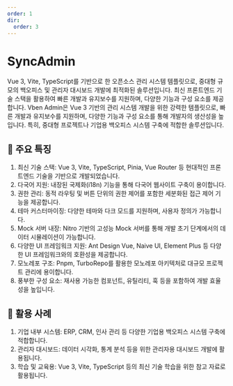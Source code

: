 ```yaml
---
order: 1
dir:
  order: 3
---
```


# SyncAdmin

Vue 3, Vite, TypeScript를 기반으로 한 오픈소스 관리 시스템 템플릿으로, 중대형 규모의 백오피스 및 관리자 대시보드 개발에 최적화된 솔루션입니다. 최신 프론트엔드 기술 스택을 활용하여 빠른 개발과 유지보수를 지원하며, 다양한 기능과 구성 요소를 제공합니다.
Vben Admin은 Vue 3 기반의 관리 시스템 개발을 위한 강력한 템플릿으로, 빠른 개발과 유지보수를 지원하며, 다양한 기능과 구성 요소를 통해 개발자의 생산성을 높입니다.
특히, 중대형 프로젝트나 기업용 백오피스 시스템 구축에 적합한 솔루션입니다.

## 🔧 주요 특징

1. 최신 기술 스택: Vue 3, Vite, TypeScript, Pinia, Vue Router 등 현대적인 프론트엔드 기술을 기반으로 개발되었습니다.
1. 다국어 지원: 내장된 국제화(i18n) 기능을 통해 다국어 웹사이트 구축이 용이합니다.
1. 권한 관리: 동적 라우팅 및 버튼 단위의 권한 제어를 포함한 세분화된 접근 제어 기능을 제공합니다.
1. 테마 커스터마이징: 다양한 테마와 다크 모드를 지원하며, 사용자 정의가 가능합니다.
1. Mock 서버 내장: Nitro 기반의 고성능 Mock 서버를 통해 개발 초기 단계에서의 데이터 시뮬레이션이 가능합니다.
1. 다양한 UI 프레임워크 지원: Ant Design Vue, Naive UI, Element Plus 등 다양한 UI 프레임워크와의 호환성을 제공합니다.
1. 모노레포 구조: Pnpm, TurboRepo를 활용한 모노레포 아키텍처로 대규모 프로젝트 관리에 용이합니다.
1. 풍부한 구성 요소: 재사용 가능한 컴포넌트, 유틸리티, 훅 등을 포함하여 개발 효율성을 높입니다.

## 🚀 활용 사례

1. 기업 내부 시스템: ERP, CRM, 인사 관리 등 다양한 기업용 백오피스 시스템 구축에 적합합니다.
1. 관리자 대시보드: 데이터 시각화, 통계 분석 등을 위한 관리자용 대시보드 개발에 활용됩니다.
1. 학습 및 교육용: Vue 3, Vite, TypeScript 등의 최신 기술 학습을 위한 참고 자료로 활용됩니다.
